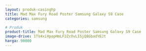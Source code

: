 ```yaml
---
layout: produk-casinghp
title: Mad Max Fury Road Poster Samsung Galaxy S9 Case
categories: samsung

# Produk
product-title: Mad Max Fury Road Poster Samsung Galaxy S9 Case
image-drive: 1TV4xiXpapHmLF2ZcOvLI5jQ8GbadYEJt
harga: 90000
---
```

